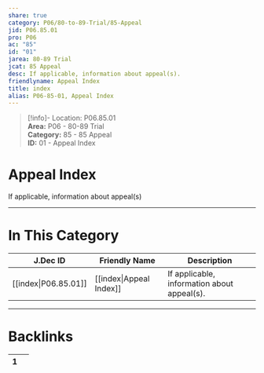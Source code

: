 ```yaml
---  
share: true  
category: P06/80-to-89-Trial/85-Appeal  
jid: P06.85.01  
pro: P06  
ac: "85"  
id: "01"  
jarea: 80-89 Trial  
jcat: 85 Appeal  
desc: If applicable, information about appeal(s).  
friendlyname: Appeal Index  
title: index  
alias: P06-85-01, Appeal Index  
---  
```

  
>[!info]- Location: P06.85.01  
>**Area:** P06 - 80-89 Trial  
>**Category:** 85 - 85 Appeal  
>**ID:** 01 - Appeal Index  
  
# Appeal Index  
  
If applicable, information about appeal(s)  
   
  
  
---  
# In This Category  
  
| J.Dec ID                                                                          | Friendly Name                                                                        | Description                                 |  
| --------------------------------------------------------------------------------- | ------------------------------------------------------------------------------------ | ------------------------------------------- |  
| [[index\|P06.85.01]] | [[index\|Appeal Index]] | If applicable, information about appeal(s). |  
  
  
---  
# Backlinks  
<div><table class="dataview table-view-table"><thead class="table-view-thead"><tr class="table-view-tr-header"><th class="table-view-th"><span></span><span class="dataview small-text">1</span></th><th class="table-view-th"><span></span></th></tr></thead><tbody class="table-view-tbody"></tbody></table></div>